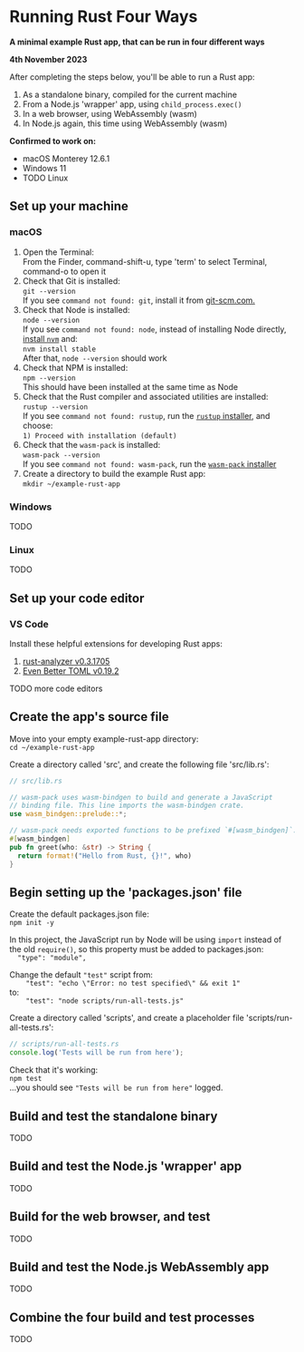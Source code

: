 # Running Rust Four Ways

__A minimal example Rust app, that can be run in four different ways__

__4th November 2023__

After completing the steps below, you'll be able to run a Rust app:

1. As a standalone binary, compiled for the current machine
2. From a Node.js 'wrapper' app, using `child_process.exec()`
3. In a web browser, using WebAssembly (wasm)
4. In Node.js again, this time using WebAssembly (wasm)

__Confirmed to work on:__

- macOS Monterey 12.6.1
- Windows 11
- TODO Linux

## Set up your machine

### macOS

1. Open the Terminal:  
   From the Finder, command-shift-u, type 'term' to select Terminal, command-o
   to open it
2. Check that Git is installed:  
   `git --version`  
   If you see `command not found: git`,
   install it from [git-scm.com.](https://git-scm.com/download/mac)
3. Check that Node is installed:  
   `node --version`  
   If you see `command not found: node`, instead of installing Node directly,
   [install `nvm`](https://github.com/nvm-sh/nvm#installing-and-updating) and:  
   `nvm install stable`  
   After that, `node --version` should work
4. Check that NPM is installed:  
   `npm --version`  
   This should have been installed at the same time as Node
5. Check that the Rust compiler and associated utilities are installed:  
   `rustup --version`  
   If you see `command not found: rustup`, run the
   [`rustup` installer,](https://www.rust-lang.org/tools/install) and choose:  
   `1) Proceed with installation (default)`
6. Check that the `wasm-pack` is installed:  
   `wasm-pack --version`  
   If you see `command not found: wasm-pack`, run the
   [`wasm-pack` installer](https://rustwasm.github.io/wasm-pack/installer/)
7. Create a directory to build the example Rust app:  
   `mkdir ~/example-rust-app`

### Windows

TODO

### Linux

TODO

## Set up your code editor

### VS Code

Install these helpful extensions for developing Rust apps:

1. [rust-analyzer v0.3.1705
   ](https://marketplace.visualstudio.com/items?itemName=rust-lang.rust-analyzer)
2. [Even Better TOML v0.19.2
   ](https://marketplace.visualstudio.com/items?itemName=tamasfe.even-better-toml)

TODO more code editors

## Create the app's source file

Move into your empty example-rust-app directory:  
`cd ~/example-rust-app`

Create a directory called 'src', and create the following file 'src/lib.rs':

```rs
// src/lib.rs

// wasm-pack uses wasm-bindgen to build and generate a JavaScript
// binding file. This line imports the wasm-bindgen crate.
use wasm_bindgen::prelude::*;

// wasm-pack needs exported functions to be prefixed `#[wasm_bindgen]`.
#[wasm_bindgen]
pub fn greet(who: &str) -> String {
  return format!("Hello from Rust, {}!", who)
}
```

## Begin setting up the 'packages.json' file

Create the default packages.json file:  
`npm init -y`

In this project, the JavaScript run by Node will be using `import` instead of
the old `require()`, so this property must be added to packages.json:  
`  "type": "module",`

Change the default `"test"` script from:  
`    "test": "echo \"Error: no test specified\" && exit 1"`  
to:  
`    "test": "node scripts/run-all-tests.js"`

Create a directory called 'scripts', and create a placeholder file
'scripts/run-all-tests.rs':

```js
// scripts/run-all-tests.rs
console.log('Tests will be run from here');
```

Check that it's working:  
`npm test`  
...you should see `"Tests will be run from here"` logged.

## Build and test the standalone binary

TODO

## Build and test the Node.js 'wrapper' app

TODO

## Build for the web browser, and test

TODO

## Build and test the Node.js WebAssembly app

TODO

## Combine the four build and test processes

TODO
